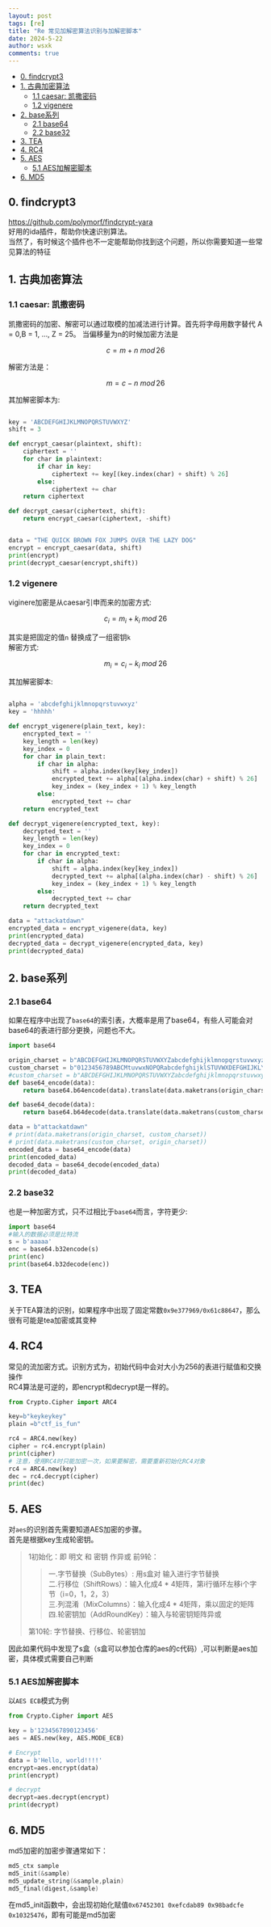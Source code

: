 ```yaml
---
layout: post
tags: [re]
title: "Re 常见加解密算法识别与加解密脚本"
date: 2024-5-22
author: wsxk
comments: true
---
```


- [0. findcrypt3](#0-findcrypt3)
- [1.  古典加密算法](#1--古典加密算法)
  - [1.1 caesar: 凯撒密码](#11-caesar-凯撒密码)
  - [1.2 vigenere](#12-vigenere)
- [2. base系列](#2-base系列)
  - [2.1 base64](#21-base64)
  - [2.2 base32](#22-base32)
- [3. TEA](#3-tea)
- [4. RC4](#4-rc4)
- [5. AES](#5-aes)
  - [5.1 AES加解密脚本](#51-aes加解密脚本)
- [6. MD5](#6-md5)


<head>
    <script src="https://cdn.mathjax.org/mathjax/latest/MathJax.js?config=TeX-AMS-MML_HTMLorMML" type="text/javascript"></script>
    <script type="text/x-mathjax-config">
        MathJax.Hub.Config({
            tex2jax: {
            skipTags: ['script', 'noscript', 'style', 'textarea', 'pre'],
            inlineMath: [['$','$']]
            }
        });
    </script>
</head>

## 0. findcrypt3<br>
https://github.com/polymorf/findcrypt-yara<br>
好用的ida插件，帮助你快速识别算法。<br>
当然了，有时候这个插件也不一定能帮助你找到这个问题，所以你需要知道一些常见算法的特征<br>

## 1.  古典加密算法<br>
### 1.1 caesar: 凯撒密码<br>
凯撒密码的加密、解密可以通过取模的加减法进行计算。首先将字母用数字替代 A = 0,B = 1, …, Z = 25。 当偏移量为n的时候加密方法是<br>

$$ 
c = m + n {\ }mod {\,}26 
$$

解密方法是：<br>

$$
m = c - n {\ } mod {\,}26
$$

其加解密脚本为:<br>
```python

key = 'ABCDEFGHIJKLMNOPQRSTUVWXYZ'
shift = 3

def encrypt_caesar(plaintext, shift):
    ciphertext = ''
    for char in plaintext:
        if char in key:
            ciphertext += key[(key.index(char) + shift) % 26]
        else:
            ciphertext += char
    return ciphertext

def decrypt_caesar(ciphertext, shift):
    return encrypt_caesar(ciphertext, -shift)


data = "THE QUICK BROWN FOX JUMPS OVER THE LAZY DOG"
encrypt = encrypt_caesar(data, shift)
print(encrypt)
print(decrypt_caesar(encrypt,shift))
```

### 1.2 vigenere<br>
viginere加密是从caesar引申而来的加密方式:<br>

$$
c_i = m_i + k_i {\;} mod {\;} 26
$$

其实是把固定的值`n` 替换成了一组密钥`k`<br>
解密方式:<br>

$$
m_i = c_i - k_i {\;} mod {\;} 26
$$

其加解密脚本:<br>
```python

alpha = 'abcdefghijklmnopqrstuvwxyz'
key = 'hhhhh'

def encrypt_vigenere(plain_text, key):
    encrypted_text = ''
    key_length = len(key)
    key_index = 0
    for char in plain_text:
        if char in alpha:
            shift = alpha.index(key[key_index])
            encrypted_text += alpha[(alpha.index(char) + shift) % 26]
            key_index = (key_index + 1) % key_length
        else:
            encrypted_text += char
    return encrypted_text

def decrypt_vigenere(encrypted_text, key):
    decrypted_text = ''
    key_length = len(key)
    key_index = 0
    for char in encrypted_text:
        if char in alpha:
            shift = alpha.index(key[key_index])
            decrypted_text += alpha[(alpha.index(char) - shift) % 26]
            key_index = (key_index + 1) % key_length
        else:
            decrypted_text += char
    return decrypted_text

data = "attackatdawn"
encrypted_data = encrypt_vigenere(data, key)    
print(encrypted_data)
decrypted_data = decrypt_vigenere(encrypted_data, key)
print(decrypted_data)
```

## 2. base系列<br>
### 2.1 base64<br>
如果在程序中出现了`base64`的索引表，大概率是用了base64，有些人可能会对base64的表进行部分更换，问题也不大。<br>
```python
import base64

origin_charset = b"ABCDEFGHIJKLMNOPQRSTUVWXYZabcdefghijklmnopqrstuvwxyz0123456789+/"
custom_charset = b"0123456789ABCMtuvwxNOPQRabcdefghijklSTUVWXDEFGHIJKLYZmnopqrsyz+/"
#custom_charset = b"ABCDEFGHIJKLMNOPQRSTUVWXYZabcdefghijklmnopqrstuvwxyz0123456789+/"
def base64_encode(data):
    return base64.b64encode(data).translate(data.maketrans(origin_charset, custom_charset))

def base64_decode(data):
    return base64.b64decode(data.translate(data.maketrans(custom_charset, origin_charset)))

data = b"attackatdawn"
# print(data.maketrans(origin_charset, custom_charset))
# print(data.maketrans(custom_charset, origin_charset))
encoded_data = base64_encode(data)
print(encoded_data)
decoded_data = base64_decode(encoded_data)
print(decoded_data)
```
### 2.2 base32<br>
也是一种加密方式，只不过相比于`base64`而言，字符更少:<br>
```python
import base64
#输入的数据必须是比特流
s = b'aaaaa'
enc = base64.b32encode(s)
print(enc)
print(base64.b32decode(enc))
```

## 3. TEA<br>
关于TEA算法的识别，如果程序中出现了固定常数`0x9e377969/0x61c88647`，那么很有可能是tea加密或其变种

## 4. RC4<br>
常见的流加密方式。识别方式为，初始代码中会对大小为256的表进行赋值和交换操作<br>
RC4算法是可逆的，即encrypt和decrypt是一样的。<br>
```python
from Crypto.Cipher import ARC4

key=b"keykeykey"
plain =b"ctf_is_fun"

rc4 = ARC4.new(key)
cipher = rc4.encrypt(plain)
print(cipher)
# 注意，使用RC4时只能加密一次，如果要解密，需要重新初始化RC4对象
rc4 = ARC4.new(key)
dec = rc4.decrypt(cipher)
print(dec)
```

## 5. AES<br>
对`aes`的识别首先需要知道AES加密的步骤。<br>
首先是根据key生成轮密钥。
> 1初始化：即 明文 和 密钥 作异或
> 前9轮：
> > 一.字节替换（SubBytes）: 用s盒对 输入进行字节替换<br>
> > 二.行移位（ShiftRows）：输入化成4 * 4矩阵，第i行循环左移i个字节（i=0，1，2，3）<br>
> > 三.列混淆（MixColumns）：输入化成4 * 4矩阵，乘以固定的矩阵<br>
> > 四.轮密钥加（AddRoundKey）：输入与轮密钥矩阵异或<br>
> 
> 第10轮: 字节替换、行移位、轮密钥加

因此如果代码中发现了s盒（s盒可以参加仓库的aes的c代码）,可以判断是aes加密，具体模式需要自己判断<br>

### 5.1 AES加解密脚本<br>
以`AES ECB`模式为例<br>
```python
from Crypto.Cipher import AES

key = b'1234567890123456'
aes = AES.new(key, AES.MODE_ECB)

# Encrypt
data = b'Hello, world!!!!'
encrypt=aes.encrypt(data)
print(encrypt)

# decrypt
decrypt=aes.decrypt(encrypt)
print(decrypt)
```

## 6. MD5<br>
md5加密的加密步骤通常如下：<br>
```c
md5_ctx sample
md5_init(&sample)
md5_update_string(&sample,plain)
md5_final(digest,&sample)
```
在md5_init函数中，会出现初始化赋值`0x67452301 0xefcdab89 0x98badcfe 0x10325476`，即有可能是md5加密


